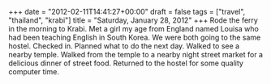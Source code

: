 +++
date = "2012-02-11T14:41:27+00:00"
draft = false
tags = ["travel", "thailand", "krabi"]
title = "Saturday, January 28, 2012"
+++
Rode the ferry in the morning to Krabi. Met a girl my age from England named Louisa who had been teaching English in South Korea. We were both going to the same hostel. Checked in. Planned what to do the next day. Walked to see a nearby temple. Walked from the temple to a nearby night street market for a delicious dinner of street food. Returned to the hostel for some quality computer time.
